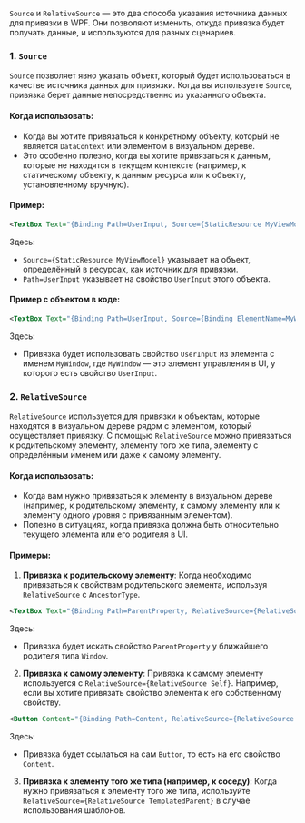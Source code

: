 `Source` и `RelativeSource` — это два способа указания источника данных для привязки в WPF. Они позволяют изменить, откуда привязка будет получать данные, и используются для разных сценариев.

### 1. **`Source`**

`Source` позволяет явно указать объект, который будет использоваться в качестве источника данных для привязки. Когда вы используете `Source`, привязка берет данные непосредственно из указанного объекта.

#### Когда использовать:

- Когда вы хотите привязаться к конкретному объекту, который не является `DataContext` или элементом в визуальном дереве.
- Это особенно полезно, когда вы хотите привязаться к данным, которые не находятся в текущем контексте (например, к статическому объекту, к данным ресурса или к объекту, установленному вручную).

#### Пример:
```xml
<TextBox Text="{Binding Path=UserInput, Source={StaticResource MyViewModel}}" />
```
Здесь:

- `Source={StaticResource MyViewModel}` указывает на объект, определённый в ресурсах, как источник для привязки.
- `Path=UserInput` указывает на свойство `UserInput` этого объекта.

#### Пример с объектом в коде:
```xml
<TextBox Text="{Binding Path=UserInput, Source={Binding ElementName=MyWindow}}" />
```
Здесь:

- Привязка будет использовать свойство `UserInput` из элемента с именем `MyWindow`, где `MyWindow` — это элемент управления в UI, у которого есть свойство `UserInput`.

### 2. **`RelativeSource`**

`RelativeSource` используется для привязки к объектам, которые находятся в визуальном дереве рядом с элементом, который осуществляет привязку. С помощью `RelativeSource` можно привязаться к родительскому элементу, элементу того же типа, элементу с определённым именем или даже к самому элементу.

#### Когда использовать:

- Когда вам нужно привязаться к элементу в визуальном дереве (например, к родительскому элементу, к самому элементу или к элементу одного уровня с привязанным элементом).
- Полезно в ситуациях, когда привязка должна быть относительно текущего элемента или его родителя в UI.

#### Примеры:

1. **Привязка к родительскому элементу**: Когда необходимо привязаться к свойствам родительского элемента, используя `RelativeSource` с `AncestorType`.
```xml
<TextBox Text="{Binding Path=ParentProperty, RelativeSource={RelativeSource AncestorType=Window}}" />
```
Здесь:

- Привязка будет искать свойство `ParentProperty` у ближайшего родителя типа `Window`.

2. **Привязка к самому элементу**: Привязка к самому элементу используется с `RelativeSource={RelativeSource Self}`. Например, если вы хотите привязать свойство элемента к его собственному свойству.

```xml
<Button Content="{Binding Path=Content, RelativeSource={RelativeSource Self}}" />
```
Здесь:

- Привязка будет ссылаться на сам `Button`, то есть на его свойство `Content`.

3. **Привязка к элементу того же типа (например, к соседу)**: Когда нужно привязаться к элементу того же типа, используйте `RelativeSource={RelativeSource TemplatedParent}` в случае использования шаблонов.
